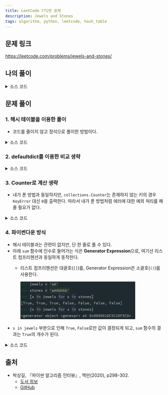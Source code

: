 ```yaml
---
title: LeetCode 771번 문제
description: Jewels and Stones
tags: algorithm, python, leetcode, hash_table
---
```


## 문제 링크

https://leetcode.com/problems/jewels-and-stones/

## 나의 풀이

<details>
<summary>소스 코드</summary>
<div markdown="1">

```python
from collections import Counter


class Solution:
    def my_solution(self, jewels: str, stones: str) -> int:
        stone_cnt = Counter(stones)
        result = 0
        for j in jewels:
            if j in stone_cnt:
                result += stone_cnt[j]
        return result
```

</div>
</details>

## 문제 풀이

### 1. 해시 테이블을 이용한 풀이

- 코드를 줄이지 않고 정석으로 풀이한 방법이다.

<details>
<summary>소스 코드</summary>
<div markdown="1">

```python
from collections import Counter


class Solution:
    def solution1(self, jewels: str, stones: str) -> int:
        freqs = {}
        count = 0

        # 돌의 빈도 수 계산
        for char in stones:
            if char not in freqs:
                freqs[char] = 1
            else:
                freqs[char] += 1

        # 보석의 빈도 수 합산
        for char in jewels:
            if char in freqs:
                count += freqs[char]

        return count
```

</div>
</details>

### 2. defaultdict를 이용한 비교 생략

<details>
<summary>소스 코드</summary>
<div markdown="1">

```python
from collections import defaultdict


class Solution:
    def solution2(self, jewels: str, stones: str) -> int:
        freqs = defaultdict(int)
        count = 0

        # 비교 없이 돌의 빈도 수 계산
        for char in stones:
            freqs[char] += 1

        # 비교 없이 보석의 빈도 수 합산
        for char in jewels:
            count += freqs[char]

        return count
```

</div>
</details>

### 3. Counter로 계산 생략

- 내가 푼 방법과 동일하지만, `collections.Counter`는 존재하지 않는 키의 경우 `KeyError` 대신 `0`을 출력한다. 따라서 내가 푼 방법처럼 에러에 대한 예외 처리를 해줄 필요가 없다.

<details>
<summary>소스 코드</summary>
<div markdown="1">

```python
from collections import Counter


class Solution:
    def solution3(self, jewels: str, stones: str) -> int:
        # 돌의 빈도 수 계산
        freqs = Counter(stones)
        count = 0

        # 비교 없이 보석의 빈도 수 합산
        for char in jewels:
            count += freqs[char]

        return count
```

</div>
</details>

### 4. 파이썬다운 방식

- 해시 테이블과는 관련이 없지만, 단 한 줄로 풀 수 있다.
- 아래 `sum` 함수에 인수로 들어가는 식은 **Generator Expression**으로, 여기선 리스트 컴프리헨션과 동일하게 동작한다.
  - 리스트 컴프리헨션은 대괄호(`[]`)를, Generator Expression은 소괄호(`()`)를 사용한다.
  
    ![leetcode-771](/images/210524-leetcode-771.png)
- `s in jewels` 부분으로 인해 `True`, `False`로만 값이 결정되게 되고, `sum` 함수의 결과는 `True`의 개수가 된다.

<details>
<summary>소스 코드</summary>
<div markdown="1">

```python
class Solution:
    def solution4(self, jewels: str, stones: str) -> int:
        return sum(s in jewels for s in stones)
```

</div>
</details>

## 출처

- 박상길, 『파이썬 알고리즘 인터뷰』, 책만(2020), p298-302.
  - [도서 정보](https://www.onlybook.co.kr/entry/algorithm-interview)
  - [GitHub](https://github.com/onlybooks/algorithm-interview)
